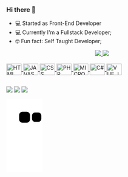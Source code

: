 ### Hi there 👋

- 💻 Started as Front-End Developer
- 💻 Currently I'm a Fullstack Developer;
- 🤓 Fun fact: Self Taught Developer;

<div align="center">
  <a href="https://github.com/diogolopeswork">
  <img height="180em" src="https://github-readme-stats.vercel.app/api?username=diogolopeswork&show_icons=true&theme=dracula&include_all_commits=true&count_private=true" />
  <img height="180em" src="https://github-readme-stats.vercel.app/api/top-langs/?username=diogolopeswork&layout=compact&langs_count=7&theme=dracula"/>
</div>
<div style="display: inline_block"><br>
    <img align="center" height="30" width="40" src="https://cdn.jsdelivr.net/gh/devicons/devicon/icons/html5/html5-original.svg" title="HTML">
  <img align="center" height="30" width="40" src="https://cdn.jsdelivr.net/gh/devicons/devicon/icons/javascript/javascript-original.svg" title="JAVASCRIPT">
  <img align="center" height="30" width="40" src="https://cdn.jsdelivr.net/gh/devicons/devicon/icons/css3/css3-original.svg" title="CSS">
  <img align="center" height="30" width="40" src="https://cdn.jsdelivr.net/gh/devicons/devicon/icons/php/php-original.svg" title="PHP">
  <img align="center" height="30" width="40" src="https://imgs.search.brave.com/a6UwJHQEwUY7-S2lc0mvwBhW5vrz90S2NukwgDQEwPk/rs:fit:860:0:0/g:ce/aHR0cHM6Ly93d3cu/aWNvbnNob2NrLmNv/bS9pbWFnZS9Ccmls/bGlhbnQvRGF0YWJh/c2UvbWljcm9zb2Z0/X3NxbF9zZXJ2ZXI" title="MICROSOFT SQL SERVER">
  <img align="center" height="30" width="40" src="https://cdn.jsdelivr.net/gh/devicons/devicon/icons/csharp/csharp-original.svg" title="C#">
  <img align="center" height="30" width="40" src="https://cdn.jsdelivr.net/gh/devicons/devicon/icons/vuejs/vuejs-original.svg"title="VUE.JS">
  
</div>

  ##
 
<div> 
  <a href="https://www.instagram.com/di0gol0pes/" target="_blank"><img src="https://img.shields.io/badge/-Instagram-%23E4405F?style=for-the-badge&logo=instagram&logoColor=white" target="_blank"></a>
  <a href = "mailto:deosl98@gmail.com"><img src="https://img.shields.io/badge/-Gmail-%23333?style=for-the-badge&logo=gmail&logoColor=white" target="_blank"></a>
  <a href="https://www.linkedin.com/in/diogoekhidnalopes/" target="_blank"><img src="https://img.shields.io/badge/-LinkedIn-%230077B5?style=for-the-badge&logo=linkedin&logoColor=white" target="_blank"></a> 
 
  ![Snake animation](https://github.com/rafaballerini/rafaballerini/blob/output/github-contribution-grid-snake.svg)
 
</div>
